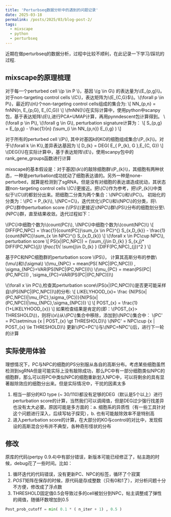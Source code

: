 ```yaml
---
title: 'Perturbseq数据分析中的遇到的问题记录'
date: 2025-03-18
permalink: /posts/2025/03/blog-post-2/
tags:
  - mixscape
  - python
  - perturbseq
---
```


近期在做perturbseq的数据分析，过程中比较不顺利，在此记录一下学习/踩坑的过程.


mixscape的原理梳理
----

对于每一个perturbed cell \\(p \in P \\)，基因 \\(g \in G\\) 的表达量为\\(E_{p,g}\\)。对于non-targeting control cells \\(C\\)，表达矩阵为\\(E_{C,G}$\\)。\\(\forall p \in P\\)，最近的\\(n\\)个non-targeting control cells组成的集合为: 
\\[
NN_{p,n} = fnNN(n, E_{p,G}, E_{C,G})
\\]
\\(fnNN()\\)在实际计算中，使用python中scanpy包，基于表达矩阵\\(E\\),进行PCA+UMAP计算，再用pynndescent包计算得到。
\\(\forall p \in P\\), \\(\forall g \in G\\), perturbation signature计算为：
\\[
S_{p,g} = E_{p,g} - \frac{1}{n} (\sum_{i \in NN_{p,n}} E_{i,g} )
\\]

对于所有的perturbed cell \\(P\\), 其中对基因$k$的KO的细胞组成集合\\(P_{k}\\)。对于\\(\forall k \in K\\),差异表达基因为 
\\[
D_{k} = DEG( E_{ P_{k}, G },E_{C, G})
\\]
\\(DEG()\\)在实际计算中，基于表达矩阵\\(E\\)，使用scanpy包中的rank_gene_groups函数进行计算


mixscape的基本假设是：对于基因\\(k\\)的敲除细胞群\\(P_{k}\\)，其细胞有两种状态，一种是perturbation成功扰动了细胞表达谱的。另外一种是none-perturbed，就算是检测到了sgRNA，但是没有对细胞的表达谱造成扰动，其状态跟non-targeting control cells \\(C\\)更接近。把\\(C\\)作为参考，把\\(P_{k}\\)中类似于\\(C\\)的都划分出来。把细胞二分类为两个集合：\\(NPC\\)和\\(PC\\)。
初始化的分类为：\\(PC = P_{k}\\), \\(NPC=C\\)，迭代优化\\(PC\\)和\\(NPC\\)的分类，将\\(PC\\)群中perturbation score (\\(PS\\))更接近\\(NPC\\)群\\(PS\\)分布的细胞划分至\\(NPC\\)群，直至结果收敛。迭代过程如下：

\\(PC\\)中细胞个数为\\(count(PC)\\), \\(NPC\\)中细胞个数为\\(count(NPC)\\)
\\[
DIFF(PC,NPC) = \frac{1}{count(PC)}\sum_{x \in PC}^{} S_{x,D_{k}} - \frac{1}{count(NPC)}\sum_{x \in NPC}^{} S_{x,D_{k}} 
\\]
\\(\forall x \in PC\cup NPC\\), perturbation score 
\\[
PS(x|(PC,NPC)) = (\sum_{j\in D_{k} } S_{x,j}* DIFF(PC,NPC)_{j}) \frac{1}{  \sum_{j\in D_{k} } (DIFF(PC,NPC)_{j})^2 }
\\]

基于PC和NPC细胞群的perturbation score \\(PS\\)， 计算其高斯分布的参数\\(\mu\\)和\\(\sigma\\)
\\(\mu_{NPC} = mean(PS( NPC|(PC,NPC))) , \sigma_{NPC}=VAR(PS(NPC|(PC,NPC)))\\)
\\(\mu_{PC} = mean(PS(PC|(PC,NPC))) , \sigma_{PC}=VAR(PS(PC|(PC,NPC)))\\)

\\(\forall x \in PC\\),检查其perturbation score\\(PS(x|(PC,NPC))\\)是否更可能采样自\\(PS(NPC|(PC,NPC))\\)的分布:
\\[
LIKELYHOOD_{x}= \frac {N(PS(x|(PC,NPC))|\mu_{PC},\sigma_{PC})}{N(PS(x|(PC,NPC))|\mu_{NPC},\sigma_{NPC})} 
\\]
\\[
POST_{x} = \frac{1}{1+LIKELYHOOD_{x}}
\\]
如果检查结果是肯定的(即：\\(POST_{x}> THRESHOLD\\))，则将\\(x\\)从\\(PC\\)集合中移除，添加到\\(NPC\\)集合中：
\\(PC' = PC\setminus {x | POST_{x} \gt THRESHOLD}\\)
\\(NPC' = NPC\cup {x | POST_{x} \le THRESHOLD}\\)
更新\\(PC=PC'\\)与\\(NPC=NPC'\\)后，进行下一轮的计算


实际使用体验
--
理想情况下，PC与NPC的细胞的PS分别服从各自的高斯分布。考虑某些细胞虽然检测到sgRNA但是可能实际上没有敲除成功，那么PC中有一部分细胞类似NPC的细胞群，那么可以将PC中类似NPC的细胞重新划入NPC中，可以将剩余的具有显著敲除效应的细胞分出来。但是实际情况中，干扰的因素太多
1.  相当一部分的KO type (~ 30/110)都没有足够的DEG（默认是5个以上）进行perturbation score的计算，当然我们可以调阈值，但是DEG过少强行找差异也没有太大必要。原因可能是多方面的：a. 细胞系的异质性（有一些工具针对这个问题进行深入，后续写帖子探究），b. 也有可能敲除效率不是特别高
2.  进入perturbation score的计算，在大部分的KO与control的对比中，发现假设的高斯混合分布并不典型，各种奇形怪状的分布

修改
--
原库的代码(pertpy 0.9.4)中有部分错误，新版本可能已经修正了，帖主跑的时候，debug花了一些时间。比如：
1.  循环迭代的代码错误，没有更新PC、NPC的标签，循环了个寂寞
2.  $POST$矩阵在保存的时候，原代码是存成整数（只有0和1了），对分析问题十分不方便，修改成了浮点数
3.  THRESHOLD固定值0.5会导致过多的cell被划分到NPC，帖主调整成了弹性的阈值，随循环数增加到0.5
```python
Post_prob_cutoff = min( 0.1 * ( n_iter + 1) , 0.5 )
```

